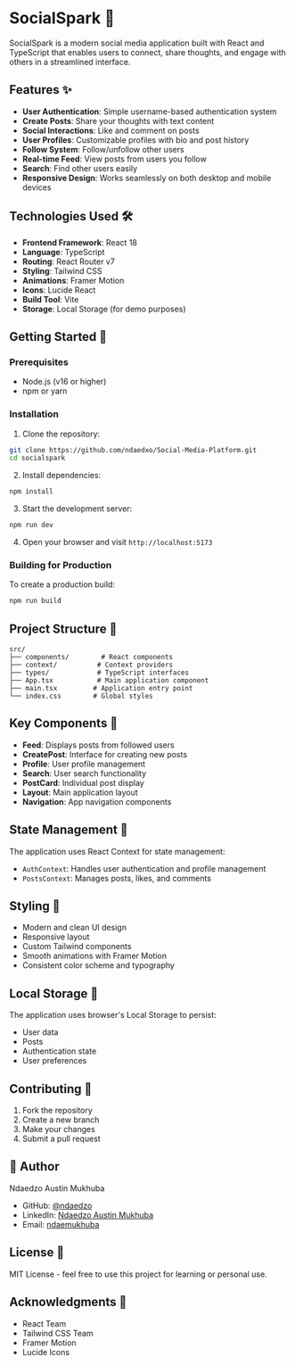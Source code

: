 # SocialSpark 🌟

SocialSpark is a modern social media application built with React and TypeScript that enables users to connect, share thoughts, and engage with others in a streamlined interface.

## Features ✨

- **User Authentication**: Simple username-based authentication system
- **Create Posts**: Share your thoughts with text content
- **Social Interactions**: Like and comment on posts
- **User Profiles**: Customizable profiles with bio and post history
- **Follow System**: Follow/unfollow other users
- **Real-time Feed**: View posts from users you follow
- **Search**: Find other users easily
- **Responsive Design**: Works seamlessly on both desktop and mobile devices

## Technologies Used 🛠️

- **Frontend Framework**: React 18
- **Language**: TypeScript
- **Routing**: React Router v7
- **Styling**: Tailwind CSS
- **Animations**: Framer Motion
- **Icons**: Lucide React
- **Build Tool**: Vite
- **Storage**: Local Storage (for demo purposes)

## Getting Started 🚀

### Prerequisites

- Node.js (v16 or higher)
- npm or yarn

### Installation

1. Clone the repository:
```bash
git clone https://github.com/ndaedxo/Social-Media-Platform.git
cd socialspark
```

2. Install dependencies:
```bash
npm install
```

3. Start the development server:
```bash
npm run dev
```

4. Open your browser and visit `http://localhost:5173`

### Building for Production

To create a production build:

```bash
npm run build
```

## Project Structure 📁

```
src/
├── components/        # React components
├── context/          # Context providers
├── types/            # TypeScript interfaces
├── App.tsx           # Main application component
├── main.tsx         # Application entry point
└── index.css        # Global styles
```

## Key Components 🔑

- **Feed**: Displays posts from followed users
- **CreatePost**: Interface for creating new posts
- **Profile**: User profile management
- **Search**: User search functionality
- **PostCard**: Individual post display
- **Layout**: Main application layout
- **Navigation**: App navigation components

## State Management 🔄

The application uses React Context for state management:
- `AuthContext`: Handles user authentication and profile management
- `PostsContext`: Manages posts, likes, and comments

## Styling 🎨

- Modern and clean UI design
- Responsive layout
- Custom Tailwind components
- Smooth animations with Framer Motion
- Consistent color scheme and typography

## Local Storage 💾

The application uses browser's Local Storage to persist:
- User data
- Posts
- Authentication state
- User preferences

## Contributing 🤝

1. Fork the repository
2. Create a new branch
3. Make your changes
4. Submit a pull request

## 👤 Author

Ndaedzo Austin Mukhuba
- GitHub: [@ndaedzo](https://github.com/ndaedxo)
- LinkedIn: [Ndaedzo Austin Mukhuba](https://linkedin.com/in/ndaedzo-mukhuba-71759033b)
- Email: [ndaemukhuba](ndaemukhuba@gmail.com)
  

## License 📝

MIT License - feel free to use this project for learning or personal use.

## Acknowledgments 🙏

- React Team
- Tailwind CSS Team
- Framer Motion
- Lucide Icons
